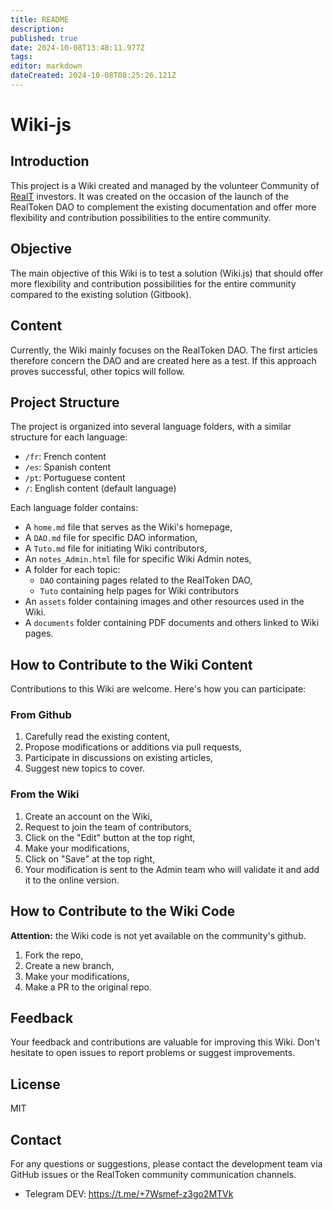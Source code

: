 ```yaml
---
title: README
description: 
published: true
date: 2024-10-08T13:48:11.977Z
tags: 
editor: markdown
dateCreated: 2024-10-08T08:25:26.121Z
---
```


# Wiki-js

## Introduction

This project is a Wiki created and managed by the volunteer Community of [RealT](https://realt.co/) investors. It was created on the occasion of the launch of the RealToken DAO to complement the existing documentation and offer more flexibility and contribution possibilities to the entire community.

## Objective

The main objective of this Wiki is to test a solution (Wiki.js) that should offer more flexibility and contribution possibilities for the entire community compared to the existing solution (Gitbook).

## Content

Currently, the Wiki mainly focuses on the RealToken DAO. The first articles therefore concern the DAO and are created here as a test. If this approach proves successful, other topics will follow.

## Project Structure

The project is organized into several language folders, with a similar structure for each language:

- `/fr`: French content
- `/es`: Spanish content
- `/pt`: Portuguese content
- `/`: English content (default language)

Each language folder contains:

- A `home.md` file that serves as the Wiki's homepage,
- A `DAO.md` file for specific DAO information,
- A `Tuto.md` file for initiating Wiki contributors,
- An `notes_Admin.html` file for specific Wiki Admin notes,
- A folder for each topic:
  - `DAO` containing pages related to the RealToken DAO,
  - `Tuto` containing help pages for Wiki contributors
- An `assets` folder containing images and other resources used in the Wiki.
- A `documents` folder containing PDF documents and others linked to Wiki pages.

## How to Contribute to the Wiki Content

Contributions to this Wiki are welcome. Here's how you can participate:

### From Github

1. Carefully read the existing content,
2. Propose modifications or additions via pull requests,
3. Participate in discussions on existing articles,
4. Suggest new topics to cover.

### From the Wiki

1. Create an account on the Wiki,
2. Request to join the team of contributors,
3. Click on the "Edit" button at the top right,
4. Make your modifications,
5. Click on "Save" at the top right,
6. Your modification is sent to the Admin team who will validate it and add it to the online version.

## How to Contribute to the Wiki Code

**Attention:** the Wiki code is not yet available on the community's github.

1. Fork the repo,
2. Create a new branch,
3. Make your modifications,
4. Make a PR to the original repo.

## Feedback

Your feedback and contributions are valuable for improving this Wiki. Don't hesitate to open issues to report problems or suggest improvements.

## License

MIT

## Contact

For any questions or suggestions, please contact the development team via GitHub issues or the RealToken community communication channels.

- Telegram DEV: https://t.me/+7Wsmef-z3go2MTVk
